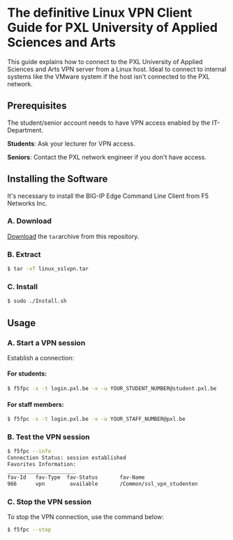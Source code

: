 # The definitive Linux VPN Client Guide for PXL University of Applied Sciences and Arts
This guide explains how to connect to the PXL University of Applied Sciences and Arts VPN server from a Linux host. Ideal to connect to internal systems like the VMware system if the host isn't connected to the PXL network.

## Prerequisites
The student/senior account needs to have VPN access enabled by the IT-Department.

**Students**: Ask your lecturer for VPN access.

**Seniors**: Contact the PXL network engineer if you don't have access.

## Installing the Software
It's necessary to install the BIG-IP Edge Command Line Client from F5 Networks Inc.

### A. Download
[Download](https://github.com/PXL-IT/VMwareClusterInfo/blob/master/linux_sslvpn.tar) the `tar`archive from this repository.


### B. Extract
```bash
$ tar -xf linux_sslvpn.tar
```

### C. Install
```bash
$ sudo ./Install.sh
```

## Usage

### A. Start a VPN session
Establish a connection:
#### For students:
```bash
$ f5fpc -s -t login.pxl.be -x -u YOUR_STUDENT_NUMBER@student.pxl.be
```
#### For staff members:
```bash
$ f5fpc -s -t login.pxl.be -x -u YOUR_STAFF_NUMBER@pxl.be
```

### B. Test the VPN session
```bash
$ f5fpc --info
Connection Status: session established
Favorites Information:
______________________
fav-Id   fav-Type  fav-Status       fav-Name
966      vpn        available       /Common/ssl_vpn_studenten
```

### C. Stop the VPN session
To stop the VPN connection, use the command below:

```bash
$ f5fpc --stop
```

